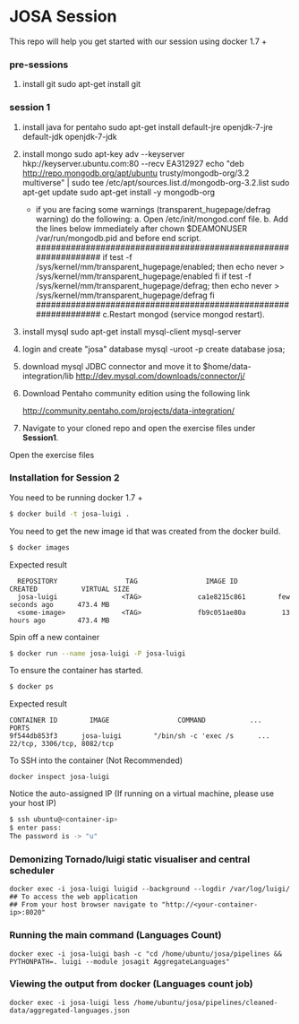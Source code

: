 # JOSA Session

This repo will help you get started with our session using docker 1.7 +  

### pre-sessions

1. install git
	sudo apt-get install git

### session 1
1. install java for pentaho
	sudo apt-get install default-jre openjdk-7-jre default-jdk openjdk-7-jdk

2. install mongo
	sudo apt-key adv --keyserver hkp://keyserver.ubuntu.com:80 --recv EA312927
	echo "deb http://repo.mongodb.org/apt/ubuntu trusty/mongodb-org/3.2 multiverse" | sudo tee /etc/apt/sources.list.d/mongodb-org-3.2.list
	sudo apt-get update
	sudo apt-get install -y mongodb-org
	- if you are facing some warnings (transparent_hugepage/defrag warning) do the following:
		a. Open /etc/init/mongod.conf file.
		b. Add the lines below immediately after chown $DEAMONUSER /var/run/mongodb.pid and before end script.
		################################################################
		if test -f /sys/kernel/mm/transparent_hugepage/enabled; then
		   echo never > /sys/kernel/mm/transparent_hugepage/enabled
		fi
		if test -f /sys/kernel/mm/transparent_hugepage/defrag; then
		   echo never > /sys/kernel/mm/transparent_hugepage/defrag
		fi
		################################################################
		c.Restart mongod (service mongod restart).

3. install mysql
	sudo apt-get install mysql-client mysql-server

4. login and create "josa" database
	mysql -uroot -p
	create database josa;

5. download mysql JDBC connector and move it to $home/data-integration/lib
	http://dev.mysql.com/downloads/connector/j/


6. Download Pentaho community edition using the following link

	http://community.pentaho.com/projects/data-integration/

7. Navigate to your cloned repo and open the exercise files under **Session1**.

Open the exercise files

### Installation for Session 2

You need to be running docker 1.7 +

```sh
$ docker build -t josa-luigi .
```
You need to get the new image id that was created from the docker build.

```sh
$ docker images
```

Expected result

      REPOSITORY                 TAG                 IMAGE ID            CREATED           VIRTUAL SIZE
      josa-luigi                <TAG>              ca1e8215c861        few seconds ago      473.4 MB
      <some-image>              <TAG>              fb9c051ae80a         13 hours ago        473.4 MB

Spin off a new container
```sh
$ docker run --name josa-luigi -P josa-luigi
```

To ensure the container has started.

```sh
$ docker ps
```
Expected result

    CONTAINER ID        IMAGE                 COMMAND           ...                   PORTS
    9f544db853f3      josa-luigi        "/bin/sh -c 'exec /s      ...    22/tcp, 3306/tcp, 8082/tcp      

To SSH into the container (Not Recommended)

    docker inspect josa-luigi

Notice the auto-assigned IP (If running on a virtual machine, please use your host IP)
```sh
$ ssh ubuntu@<container-ip>
$ enter pass:
The password is -> "u"
```

### Demonizing Tornado/luigi static visualiser and central scheduler
    docker exec -i josa-luigi luigid --background --logdir /var/log/luigi/
    ## To access the web application
    ## From your host browser navigate to "http://<your-container-ip>:8020"

### Running the main command (Languages Count)
    docker exec -i josa-luigi bash -c "cd /home/ubuntu/josa/pipelines && PYTHONPATH=. luigi --module josagit AggregateLanguages"

### Viewing the output from docker (Languages count job)
    docker exec -i josa-luigi less /home/ubuntu/josa/pipelines/cleaned-data/aggregated-languages.json
